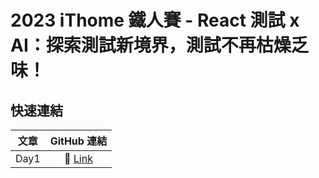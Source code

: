 # 2023 iThome 鐵人賽 - React 測試 x AI：探索測試新境界，測試不再枯燥乏味！

## 快速連結

| 文章 |                            GitHub 連結                             |
| :--: | :----------------------------------------------------------------: |
| Day1 | 🔗 [Link](https://github.com/Jim876633/ithome-2023/tree/main/day1) |
